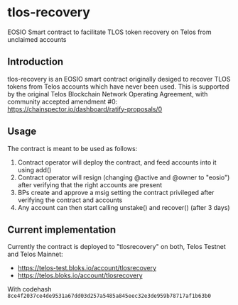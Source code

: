 # tlos-recovery
EOSIO Smart contract to facilitate TLOS token recovery on Telos from unclaimed accounts

## Introduction
tlos-recovery is an EOSIO smart contract originally desiged to recover TLOS tokens from Telos accounts which have never been used.
This is supported by the original Telos Blockchain Network Operating Agreement, with community accepted amendment #0: https://chainspector.io/dashboard/ratify-proposals/0

## Usage
The contract is meant to be used as follows:

1. Contract operator will deploy the contract, and feed accounts into it using add()
2. Contract operator will resign (changing @active and @owner to "eosio") after verifying that the right accounts are present
3. BPs create and approve a msig setting the contract privileged after verifying the contract and accounts
4. Any account can then start calling unstake() and recover() (after 3 days)

## Current implementation
Currently the contract is deployed to "tlosrecovery" on both, Telos Testnet and Telos Mainnet:
 * https://telos-test.bloks.io/account/tlosrecovery
 * https://telos.bloks.io/account/tlosrecovery
 
 With codehash `8ce4f2037ce4de9531a67dd03d257a5485a845eec32e3de959b78717af1b63b0`

